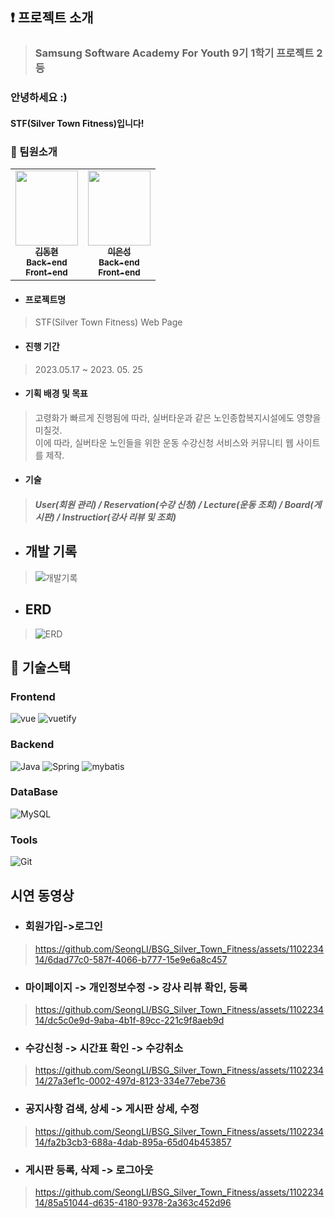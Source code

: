 ## :exclamation: 프로젝트 소개
> ### Samsung Software Academy For Youth 9기 1학기 프로젝트 2등

### 안녕하세요 :)
#### STF(Silver Town Fitness)입니다!


### :raising_hand: 팀원소개
<table>
  <tr>
    <td align="center"><a href="https://github.com/dongk1m/"><img src="https://avatars.githubusercontent.com/u/120110806?v=4" width="100px;" height="120px;" alt=""/><br /><sub><b>김동현<br>Back-end <br> Front-end</b></sub></a><br /></td>  
      <td align="center"><a href="https://github.com/SeongLI"><img src="https://avatars.githubusercontent.com/u/110223414?v=4" width="100px;" height="120px;" alt=""/><br /><sub><b>이은성<br>Back-end <br> Front-end<br/></b></sub></a></td>
  </tr>
</table>

- #### 프로젝트명
>  STF(Silver Town Fitness) Web Page

- #### 진행 기간
> 2023.05.17 ~ 2023. 05. 25

- #### 기획 배경 및 목표
 > 고령화가 빠르게 진행됨에 따라, 실버타운과 같은 노인종합복지시설에도 영향을 미칠것. <br>
 > 이에 따라, 실버타운 노인들을 위한 운동 수강신청 서비스와 커뮤니티 웹 사이트를 제작.

- #### 기술
> ##### User(회원 관리) / Reservation(수강 신청) / Lecture(운동 조회) / Board(게시판) / Instructior(강사 리뷰 및 조회)


- ## 개발 기록
> ![개발기록](https://github.com/SeongLI/BSG_Silver_Town_Fitness/assets/110223414/deaff47d-51fd-4bf3-8069-2f2cbf06a040)

- ## ERD
> ![ERD](https://github.com/SeongLI/BSG_Silver_Town_Fitness/assets/110223414/55122726-993b-45ba-9134-9a41518b6922)


## :wrench: 기술스택

### Frontend
![vue](https://img.shields.io/badge/vue.js-4FC08D.svg?&style=for-the-badge&logo=vue.js&logoColor=white)
![vuetify](https://img.shields.io/badge/vuetify-E34F26.svg?&style=for-the-badge&logo=HTML5&logoColor=white)

### Backend
![Java](https://img.shields.io/badge/Java-007396.svg?&style=for-the-badge&logo=Java&logoColor=white)
![Spring](https://img.shields.io/badge/Spring-6DB33F.svg?&style=for-the-badge&logo=Spring&logoColor=white)
![mybatis](https://img.shields.io/badge/mybatis-007ACC.svg?&style=for-the-badge&logo=mybatis%20Studio%20Code&logoColor=white)

### DataBase
![MySQL](https://img.shields.io/badge/MySQL-4479A1.svg?&style=for-the-badge&logo=MySQL&logoColor=white)


### Tools
![Git](https://img.shields.io/badge/Git-232F3E.svg?&style=for-the-badge&logo=Git&logoColor=white)


## 시연 동영상
- ### 회원가입->로그인 
> https://github.com/SeongLI/BSG_Silver_Town_Fitness/assets/110223414/6dad77c0-587f-4066-b777-15e9e6a8c457

- ### 마이페이지 -> 개인정보수정 -> 강사 리뷰 확인, 등록
> https://github.com/SeongLI/BSG_Silver_Town_Fitness/assets/110223414/dc5c0e9d-9aba-4b1f-89cc-221c9f8aeb9d

- ###  수강신청 -> 시간표 확인 -> 수강취소
> https://github.com/SeongLI/BSG_Silver_Town_Fitness/assets/110223414/27a3ef1c-0002-497d-8123-334e77ebe736

- ### 공지사항 검색, 상세 -> 게시판 상세, 수정
> https://github.com/SeongLI/BSG_Silver_Town_Fitness/assets/110223414/fa2b3cb3-688a-4dab-895a-65d04b453857

- ### 게시판 등록, 삭제 -> 로그아웃
> https://github.com/SeongLI/BSG_Silver_Town_Fitness/assets/110223414/85a51044-d635-4180-9378-2a363c452d96




